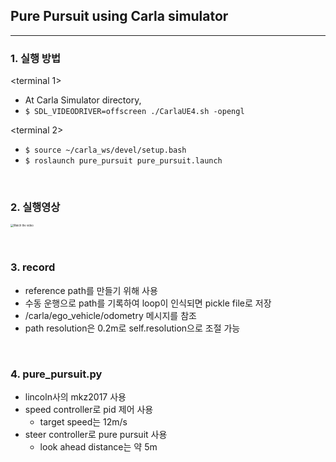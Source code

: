 ## Pure Pursuit using Carla simulator
---
### 1. 실행 방법

<terminal 1>
* At Carla Simulator directory,
* `$ SDL_VIDEODRIVER=offscreen ./CarlaUE4.sh -opengl`

<terminal 2>
* `$ source ~/carla_ws/devel/setup.bash`
* `$ roslaunch pure_pursuit pure_pursuit.launch`

<br>

### 2. 실행영상

[<img src="https://img.youtube.com/vi/EZ3FkREphB8/0.jpg" alt="Watch the video" style="zoom:30%;" />](https://youtu.be/EZ3FkREphB8)

<br>

### 3. record

* reference path를 만들기 위해 사용
* 수동 운행으로 path를 기록하여 loop이 인식되면 pickle file로 저장
* /carla/ego_vehicle/odometry 메시지를 참조
* path resolution은 0.2m로 self.resolution으로 조절 가능

<br>

### 4. pure_pursuit.py

* lincoln사의 mkz2017 사용
* speed controller로 pid 제어 사용
  * target speed는 12m/s
* steer controller로 pure pursuit 사용
  * look ahead distance는 약 5m
